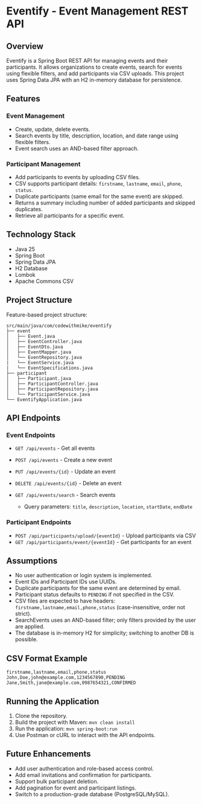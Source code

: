 # Eventify - Event Management REST API

## Overview

Eventify is a Spring Boot REST API for managing events and their participants. It allows organizations to create events, search for events using flexible filters, and add participants via CSV uploads. This project uses Spring Data JPA with an H2 in-memory database for persistence.

## Features

### Event Management

* Create, update, delete events.
* Search events by title, description, location, and date range using flexible filters.
* Event search uses an AND-based filter approach.

### Participant Management

* Add participants to events by uploading CSV files.
* CSV supports participant details: `firstname`, `lastname`, `email`, `phone`, `status`.
* Duplicate participants (same email for the same event) are skipped.
* Returns a summary including number of added participants and skipped duplicates.
* Retrieve all participants for a specific event.

## Technology Stack

* Java 25
* Spring Boot
* Spring Data JPA
* H2 Database
* Lombok
* Apache Commons CSV

## Project Structure

Feature-based project structure:

```
src/main/java/com/codewithmike/eventify
├── event
│   ├── Event.java
│   ├── EventController.java
│   ├── EventDto.java
│   ├── EventMapper.java
│   └── EventRepository.java
|   └── EventService.java
|   └── EventSpecifications.java
├── participant
│   ├── Participant.java
│   ├── ParticipantController.java
│   ├── ParticipantRepository.java
│   └── ParticipantService.java
└── EventifyApplication.java
```

## API Endpoints

### Event Endpoints

* `GET /api/events` - Get all events
* `POST /api/events` - Create a new event
* `PUT /api/events/{id}` - Update an event
* `DELETE /api/events/{id}` - Delete an event
* `GET /api/events/search` - Search events

    * Query parameters: `title`, `description`, `location`, `startDate`, `endDate`

### Participant Endpoints

* `POST /api/participants/upload/{eventId}` - Upload participants via CSV
* `GET /api/participants/event/{eventId}` - Get participants for an event

## Assumptions

* No user authentication or login system is implemented.
* Event IDs and Participant IDs use UUIDs.
* Duplicate participants for the same event are determined by email.
* Participant status defaults to `PENDING` if not specified in the CSV.
* CSV files are expected to have headers: `firstname,lastname,email,phone,status` (case-insensitive, order not strict).
* SearchEvents uses an AND-based filter; only filters provided by the user are applied.
* The database is in-memory H2 for simplicity; switching to another DB is possible.

## CSV Format Example

```
firstname,lastname,email,phone,status
John,Doe,john@example.com,1234567890,PENDING
Jane,Smith,jane@example.com,0987654321,CONFIRMED
```

## Running the Application

1. Clone the repository.
2. Build the project with Maven: `mvn clean install`
3. Run the application: `mvn spring-boot:run`
4. Use Postman or cURL to interact with the API endpoints.

## Future Enhancements

* Add user authentication and role-based access control.
* Add email invitations and confirmation for participants.
* Support bulk participant deletion.
* Add pagination for event and participant listings.
* Switch to a production-grade database (PostgreSQL/MySQL).
